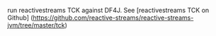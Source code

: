 run reactivestreams TCK against DF4J.
See [reactivestreams TCK on Github]
(https://github.com/reactive-streams/reactive-streams-jvm/tree/master/tck)